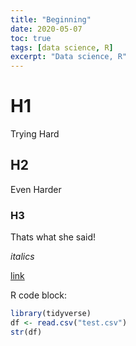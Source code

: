 ```yaml
---
title: "Beginning"
date: 2020-05-07
toc: true
tags: [data science, R]
excerpt: "Data science, R"
---
```


# H1

Trying Hard
## H2

Even Harder
### H3

Thats what she said!

*italics*

[link](https://google.com)

R code block:
```r
library(tidyverse)
df <- read.csv("test.csv")
str(df)
```
